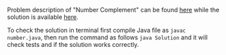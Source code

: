 Problem description of "Number Complement" can be found
[here](https://leetcode.com/problems/number-complement/) while the solution is available [here](https://github.com/aurimas13/Solutions-To-Problems/blob/main/LeetCode/Java%20Solutions/Number%20Complement/number.java).


To check the solution in terminal first compile Java file as `javac number.java`, then run the command as follows `java Solution` and it will check tests and if the solution works correctly.